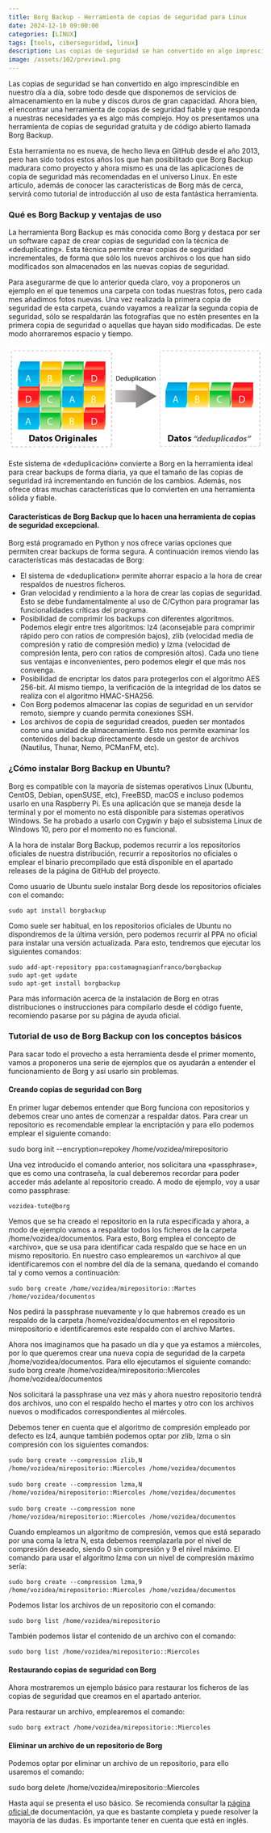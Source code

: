 ```yaml
---
title: Borg Backup - Herramienta de copias de seguridad para Linux
date: 2024-12-10 09:00:00 
categories: [LINUX]
tags: [tools, ciberseguridad, linux]
description: Las copias de seguridad se han convertido en algo imprescindible en nuestro día a día, sobre todo desde que disponemos de servicios de almacenamiento en la nube y discos duros de gran capacidad.
image: /assets/102/preview1.png
---
```


Las copias de seguridad se han convertido en algo imprescindible en nuestro día a día, sobre todo desde que disponemos de servicios de almacenamiento en la nube y discos duros de gran capacidad. Ahora bien, el encontrar una herramienta de copias de seguridad fiable y que responda a nuestras necesidades ya es algo más complejo. Hoy os presentamos una herramienta de copias de seguridad gratuita y de código abierto llamada Borg Backup.

Esta herramienta no es nueva, de hecho lleva en GitHub desde el año 2013, pero han sido todos estos años los que han posibilitado que Borg Backup madurara como proyecto y ahora mismo es una de las aplicaciones de copia de seguridad más recomendadas en el universo Linux. En este artículo, además de conocer las características de Borg más de cerca, servirá como tutorial de introducción al uso de esta fantástica herramienta.

### Qué es Borg Backup y ventajas de uso

La herramienta Borg Backup es más conocida como Borg y destaca por ser un software capaz de crear copias de seguridad con la técnica de «deduplicating». Esta técnica permite crear copias de seguridad incrementales, de forma que sólo los nuevos archivos o los que han sido modificados son almacenados en las nuevas copias de seguridad.

Para asegurarme de que lo anterior queda claro, voy a proponeros un ejemplo en el que tenemos una carpeta con todas nuestras fotos, pero cada mes añadimos fotos nuevas. Una vez realizada la primera copia de seguridad de esta carpeta, cuando vayamos a realizar la segunda copia de seguridad, sólo se respaldarán las fotografías que no estén presentes en la primera copia de seguridad o aquellas que hayan sido modificadas. De este modo ahorraremos espacio y tiempo.

![Imagen 00](/assets/102/102-01.png)

Este sistema de «deduplicación» convierte a Borg en la herramienta ideal para crear backups de forma diaria, ya que el tamaño de las copias de seguridad irá incrementando en función de los cambios. Además, nos ofrece otras muchas características que lo convierten en una herramienta sólida y fiable.

#### Características de Borg Backup que lo hacen una herramienta de copias de seguridad excepcional.

Borg está programado en Python y nos ofrece varias opciones que permiten crear backups de forma segura. A continuación iremos viendo las características más destacadas de Borg:

- El sistema de «deduplication» permite ahorrar espacio a la hora de crear respaldos de nuestros ficheros.
- Gran velocidad y rendimiento a la hora de crear las copias de seguridad. Esto se debe fundamentalmente al uso de C/Cython para programar las funcionalidades críticas del programa.
- Posibilidad de comprimir los backups con diferentes algoritmos. Podemos elegir entre tres algoritmos: lz4 (aconsejable para comprimir rápido pero con ratios de compresión bajos), zlib (velocidad media de compresión y ratio de compresión medio) y lzma (velocidad de compresión lenta, pero con ratios de compresión altos). Cada uno tiene sus ventajas e inconvenientes, pero podemos elegir el que más nos convenga.
- Posibilidad de encriptar los datos para protegerlos con el algoritmo AES 256-bit. Al mismo tiempo, la verificación de la integridad de los datos se realiza con el algoritmo HMAC-SHA256.
- Con Borg podemos almacenar las copias de seguridad en un servidor remoto, siempre y cuando permita conexiones SSH.
- Los archivos de copia de seguridad creados, pueden ser montados como una unidad de almacenamiento. Esto nos permite examinar los contenidos del backup directamente desde un gestor de archivos (Nautilus, Thunar, Nemo, PCManFM, etc).

### ¿Cómo instalar Borg Backup en Ubuntu?

Borg es compatible con la mayoría de sistemas operativos Linux (Ubuntu, CentOS, Debian, openSUSE, etc), FreeBSD, macOS e incluso podemos usarlo en una Raspberry Pi. Es una aplicación que se maneja desde la terminal y por el momento no está disponible para sistemas operativos Windows. Se ha probado a usarlo con Cygwin y bajo el subsistema Linux de Windows 10, pero por el momento no es funcional.

A la hora de instalar Borg Backup, podemos recurrir a los repositorios oficiales de nuestra distribución, recurrir a repositorios no oficiales o emplear el binario precompilado que está disponible en el apartado releases de la página de GitHub del proyecto.

 Como usuario de Ubuntu suelo instalar Borg desde los repositorios oficiales con el comando:

    sudo apt install borgbackup

Como suele ser habitual, en los repositorios oficiales de Ubuntu no dispondremos de la última versión, pero podemos recurrir al PPA no oficial para instalar una versión actualizada. Para esto, tendremos que ejecutar los siguientes comandos:

    sudo add-apt-repository ppa:costamagnagianfranco/borgbackup
    sudo apt-get update
    sudo apt-get install borgbackup

Para más información acerca de la instalación de Borg en otras distribuciones o instrucciones para compilarlo desde el código fuente, recomiendo pasarse por su página de ayuda oficial.

### Tutorial de uso de Borg Backup con los conceptos básicos

Para sacar todo el provecho a esta herramienta desde el primer momento, vamos a proponeros una serie de ejemplos que os ayudarán a entender el funcionamiento de Borg y así usarlo sin problemas.

#### Creando copias de seguridad con Borg

En primer lugar debemos entender que Borg funciona con repositorios y debemos crear uno antes de comenzar a respaldar datos. Para crear un repositorio es recomendable emplear la encriptación y para ello podemos emplear el siguiente comando:

  sudo borg init --encryption=repokey /home/vozidea/mirepositorio

Una vez introducido el comando anterior, nos solicitara una «passphrase», que es como una contraseña, la cual deberemos recordar para poder acceder más adelante al repositorio creado. A modo de ejemplo, voy a usar como passphrase:

    vozidea-tute@borg

Vemos que se ha creado el repositorio en la ruta especificada y ahora, a modo de ejemplo vamos a respaldar todos los ficheros de la carpeta /home/vozidea/documentos. Para esto, Borg emplea el concepto de «archivo», que se usa para identificar cada respaldo que se hace en un mismo repositorio. En nuestro caso emplearemos un «archivo» al que identificaremos con el nombre del día de la semana, quedando el comando tal y como vemos a continuación:

    sudo borg create /home/vozidea/mirepositorio::Martes /home/vozidea/documentos

Nos pedirá la passphrase nuevamente y lo que habremos creado es un respaldo de la carpeta /home/vozidea/documentos en el repositorio mirepositorio e identificaremos este respaldo con el archivo Martes.

Ahora nos imaginamos que ha pasado un día y que ya estamos a miércoles, por lo que queremos crear una nueva copia de seguridad de la carpeta /home/vozidea/documentos. Para ello ejecutamos el siguiente comando:
sudo borg create /home/vozidea/mirepositorio::Miercoles /home/vozidea/documentos

Nos solicitará la passphrase una vez más y ahora nuestro repositorio tendrá dos archivos, uno con el respaldo hecho el martes y otro con los archivos nuevos o modificados correspondientes al miércoles.

Debemos tener en cuenta que el algoritmo de compresión empleado por defecto es lz4, aunque también podemos optar por zlib, lzma o sin compresión con los siguientes comandos:

    sudo borg create --compression zlib,N /home/vozidea/mirepositorio::Miercoles /home/vozidea/documentos
  
    sudo borg create --compression lzma,N /home/vozidea/mirepositorio::Miercoles /home/vozidea/documentos
  
    sudo borg create --compression none /home/vozidea/mirepositorio::Miercoles /home/vozidea/documentos

Cuando empleamos un algoritmo de compresión, vemos que está separado por una coma la letra N, esta debemos reemplazarla por el nivel de compresión deseado, siendo 0 sin compresión y 9 el nivel máximo. El comando para usar el algoritmo lzma con un nivel de compresión máximo sería:

    sudo borg create --compression lzma,9 /home/vozidea/mirepositorio::Miercoles /home/vozidea/documentos


Podemos listar los archivos de un repositorio con el comando:

    sudo borg list /home/vozidea/mirepositorio

También podemos listar el contenido de un archivo con el comando:

    sudo borg list /home/vozidea/mirepositorio::Miercoles

####  Restaurando copias de seguridad con Borg

Ahora mostraremos un ejemplo básico para restaurar los ficheros de las copias de seguridad que creamos en el apartado anterior.

Para restaurar un archivo, emplearemos el comando:

    sudo borg extract /home/vozidea/mirepositorio::Miercoles

#### Eliminar un archivo de un repositorio de Borg

Podemos optar por eliminar un archivo de un repositorio, para ello usaremos el comando:

  sudo borg delete /home/vozidea/mirepositorio::Miercoles

Hasta aquí se presenta el uso básico. Se recomienda consultar la [página oficial ](https://borgbackup.readthedocs.io/en/stable/) de documentación, ya que es bastante completa y puede resolver la mayoría de las dudas. Es importante tener en cuenta que está en inglés.
